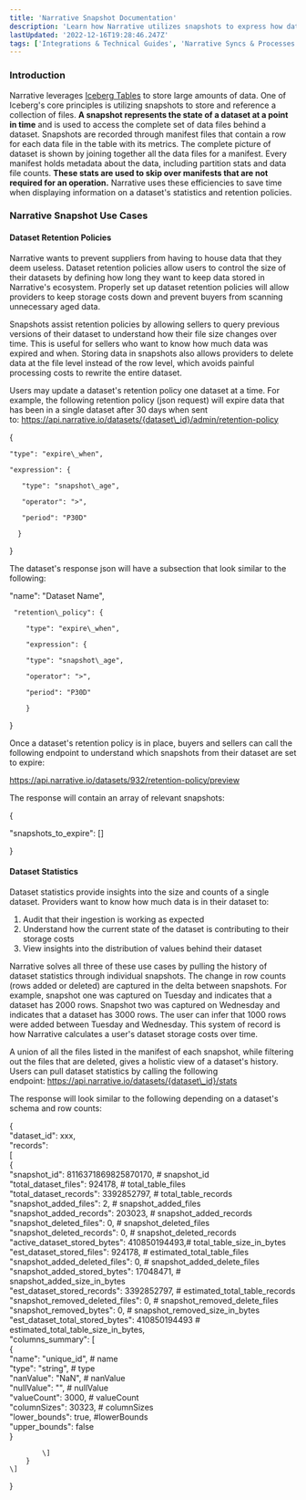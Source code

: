 ```yaml
---
title: 'Narrative Snapshot Documentation'
description: 'Learn how Narrative utilizes snapshots to express how datasets change over time. '
lastUpdated: '2022-12-16T19:28:46.247Z'
tags: ['Integrations & Technical Guides', 'Narrative Syncs & Processes']
---
```

### Introduction

Narrative leverages [Iceberg Tables](https://iceberg.apache.org/spec/#:~:text=A%20snapshot%20represents%20the%20state,partition%20data%2C%20and%20its%20metrics.) to store large amounts of data. One of Iceberg's core principles is utilizing snapshots to store and reference a collection of files. **A snapshot represents the state of a dataset at a point in time** and is used to access the complete set of data files behind a dataset. Snapshots are recorded through manifest files that contain a row for each data file in the table with its metrics. The complete picture of dataset is shown by joining together all the data files for a manifest. Every manifest holds metadata about the data, including partition stats and data file counts. **These stats are used to skip over manifests that are not required for an operation.** Narrative uses these efficiencies to save time when displaying information on a dataset's statistics and retention policies.

### Narrative Snapshot Use Cases

#### **Dataset Retention Policies**

Narrative wants to prevent suppliers from having to house data that they deem useless. Dataset retention policies allow users to control the size of their datasets by defining how long they want to keep data stored in Narrative's ecosystem. Properly set up dataset retention policies will allow providers to keep storage costs down and prevent buyers from scanning unnecessary aged data.

Snapshots assist retention policies by allowing sellers to query previous versions of their dataset to understand how their file size changes over time. This is useful for sellers who want to know how much data was expired and when. Storing data in snapshots also allows providers to delete data at the file level instead of the row level, which avoids painful processing costs to rewrite the entire dataset.

Users may update a dataset's retention policy one dataset at a time. For example, the following retention policy (json request) will expire data that has been in a single dataset after 30 days when sent to: <https://api.narrative.io/datasets/{dataset\_id}/admin/retention-policy>

{
  
    "type": "expire\_when",  
  
    "expression": {  
  
       "type": "snapshot\_age",  
  
       "operator": ">",  
  
       "period": "P30D"  
  
      }  
}

The dataset's response json will have a subsection that look similar to the following:

"name": "Dataset Name",  
  
     "retention\_policy": {  
  
        "type": "expire\_when",  
  
        "expression": {  
  
        "type": "snapshot\_age",  
  
        "operator": ">",  
  
        "period": "P30D"  
  
        }  
}

Once a dataset's retention policy is in place, buyers and sellers can call the following endpoint to understand which snapshots from their dataset are set to expire:

<https://api.narrative.io/datasets/932/retention-policy/preview>

The response will contain an array of relevant snapshots:

{  
  
"snapshots\_to\_expire": \[\]  
  
}

#### Dataset Statistics

Dataset statistics provide insights into the size and counts of a single dataset. Providers want to know how much data is in their dataset to:

1. Audit that their ingestion is working as expected
2. Understand how the current state of the dataset is contributing to their storage costs
3. View insights into the distribution of values behind their dataset

Narrative solves all three of these use cases by pulling the history of dataset statistics through individual snapshots. The change in row counts (rows added or deleted) are captured in the delta between snapshots. For example, snapshot one was captured on Tuesday and indicates that a dataset has 2000 rows. Snapshot two was captured on Wednesday and indicates that a dataset has 3000 rows. The user can infer that 1000 rows were added between Tuesday and Wednesday. This system of record is how Narrative calculates a user's dataset storage costs over time.

A union of all the files listed in the manifest of each snapshot, while filtering out the files that are deleted, gives a holistic view of a dataset's history. Users can pull dataset statistics by calling the following endpoint: <https://api.narrative.io/datasets/{dataset\_id}/stats>

The response will look similar to the following depending on a dataset's schema and row counts:

{  
    "dataset\_id": xxx,  
    "records":  
    \[  
        {  
            "snapshot\_id": 8116371869825870170,         # snapshot\_id  
            "total\_dataset\_files": 924178,                # total\_table\_files  
            "total\_dataset\_records": 3392852797,        # total\_table\_records  
            "snapshot\_added\_files": 2,                    # snapshot\_added\_files  
            "snapshot\_added\_records": 203023,            # snapshot\_added\_records  
            "snapshot\_deleted\_files": 0,                # snapshot\_deleted\_files  
            "snapshot\_deleted\_records": 0,                # snapshot\_deleted\_records  
            "active\_dataset\_stored\_bytes": 410850194493,# total\_table\_size\_in\_bytes  
            "est\_dataset\_stored\_files": 924178,            # estimated\_total\_table\_files  
            "snapshot\_added\_deleted\_files": 0,            # snapshot\_added\_delete\_files  
            "snapshot\_added\_stored\_bytes": 17048471,    # snapshot\_added\_size\_in\_bytes  
            "est\_dataset\_stored\_records": 3392852797,    # estimated\_total\_table\_records  
            "snapshot\_removed\_deleted\_files": 0,        # snapshot\_removed\_delete\_files  
            "snapshot\_removed\_bytes": 0,                # snapshot\_removed\_size\_in\_bytes  
            "est\_dataset\_total\_stored\_bytes": 410850194493 # estimated\_total\_table\_size\_in\_bytes,  
            "columns\_summary": \[  
                {  
                    "name": "unique\_id",    # name  
                    "type": "string",        # type  
                    "nanValue": "NaN",        # nanValue  
                    "nullValue": "",        # nullValue  
                    "valueCount": 3000,        # valueCount  
                    "columnSizes": 30323,    # columnSizes  
                    "lower\_bounds": true,    #lowerBounds  
                    "upper\_bounds": false  
                }  
  
            \]  
        }  
    \]  
}
